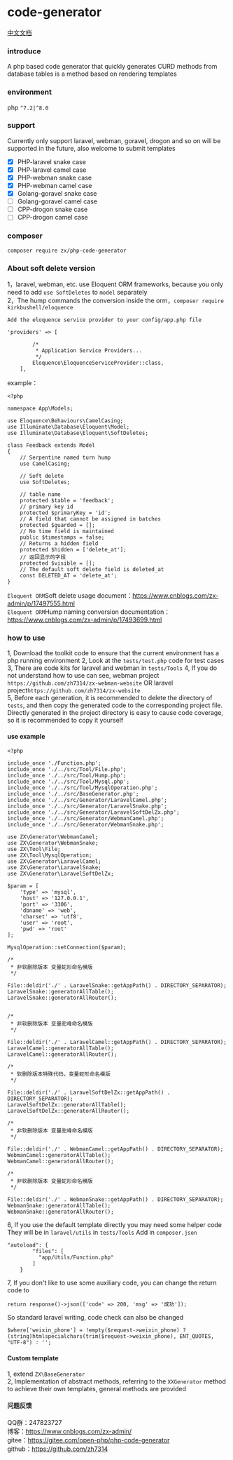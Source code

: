 # code-generator

[中文文档](./README.md)

### introduce
A php based code generator that quickly generates CURD methods from database tables is a method based on rendering templates

### environment
php `^7.2|^8.0`

### support
Currently only support laravel, webman, goravel, drogon and so on will be supported in the future, also welcome to submit templates
- [x] PHP-laravel snake case
- [x] PHP-laravel camel case
- [x] PHP-webman snake case
- [x] PHP-webman camel case
- [x] Golang-goravel snake case
- [ ] Golang-goravel camel case
- [ ] CPP-drogon snake case
- [ ] CPP-drogon camel case

### composer
```
composer require zx/php-code-generator
```

### About soft delete version
1，laravel, webman, etc. use Eloquent ORM frameworks, because you only need to add `use SoftDeletes` to `model` separately    
2，The hump commands the conversion inside the orm，`composer require kirkbushell/eloquence`
```
Add the eloquence service provider to your config/app.php file

'providers' => [

        /*
         * Application Service Providers...
         */
        Eloquence\EloquenceServiceProvider::class,
    ],
```
example：
```
<?php

namespace App\Models;

use Eloquence\Behaviours\CamelCasing;
use Illuminate\Database\Eloquent\Model;
use Illuminate\Database\Eloquent\SoftDeletes;

class Feedback extends Model
{
    // Serpentine named turn hump
    use CamelCasing;

    // Soft delete
    use SoftDeletes;

    // table name
    protected $table = 'feedback';
    // primary key id
    protected $primaryKey = 'id';
    // A field that cannot be assigned in batches
    protected $guarded = [];
    // No time field is maintained
    public $timestamps = false;
    // Returns a hidden field
    protected $hidden = ['delete_at'];
    // 返回显示的字段
    protected $visible = [];
    // The default soft delete field is deleted_at
    const DELETED_AT = 'delete_at';
}

```
`Eloquent ORM`Soft delete usage document：https://www.cnblogs.com/zx-admin/p/17497555.html  
`Eloquent ORM`Hump naming conversion documentation：https://www.cnblogs.com/zx-admin/p/17493699.html


### how to use
1, Download the toolkit code to ensure that the current environment has a php running environment
2, Look at the `tests/test.php` code for test cases 
3, There are code kits for laravel and webman in `tests/Tools`
4, If you do not understand how to use can see, webman project `https://github.com/zh7314/zx-webman-website` OR laravel project`https://github.com/zh7314/zx-website`   
5, Before each generation, it is recommended to delete the directory of `tests`, and then copy the generated code to the corresponding project file. Directly generated 
in the project directory is easy to cause code coverage, so it is recommended to copy it yourself


#### use example
```
<?php

include_once './Function.php';
include_once './../src/Tool/File.php';
include_once './../src/Tool/Hump.php';
include_once './../src/Tool/Mysql.php';
include_once './../src/Tool/MysqlOperation.php';
include_once './../src/BaseGenerator.php';
include_once './../src/Generator/LaravelCamel.php';
include_once './../src/Generator/LaravelSnake.php';
include_once './../src/Generator/LaravelSoftDelZx.php';
include_once './../src/Generator/WebmanCamel.php';
include_once './../src/Generator/WebmanSnake.php';

use ZX\Generator\WebmanCamel;
use ZX\Generator\WebmanSnake;
use ZX\Tool\File;
use ZX\Tool\MysqlOperation;
use ZX\Generator\LaravelCamel;
use ZX\Generator\LaravelSnake;
use ZX\Generator\LaravelSoftDelZx;

$param = [
    'type' => 'mysql',
    'host' => '127.0.0.1',
    'port' => '3306',
    'dbname' => 'web',
    'charset' => 'utf8',
    'user' => 'root',
    'pwd' => 'root'
];

MysqlOperation::setConnection($param);

/*
 * 非软删除版本 变量蛇形命名模版
 */

File::deldir('./' . LaravelSnake::getAppPath() . DIRECTORY_SEPARATOR);
LaravelSnake::generatorAllTable();
LaravelSnake::generatorAllRouter();


/*
 * 非软删除版本 变量驼峰命名模版
 */

File::deldir('./' . LaravelCamel::getAppPath() . DIRECTORY_SEPARATOR);
LaravelCamel::generatorAllTable();
LaravelCamel::generatorAllRouter();

/*
 * 软删除版本特殊代码，变量蛇形命名模版
 */

File::deldir('./' . LaravelSoftDelZx::getAppPath() . DIRECTORY_SEPARATOR);
LaravelSoftDelZx::generatorAllTable();
LaravelSoftDelZx::generatorAllRouter();

/*
 * 非软删除版本 变量驼峰命名模版
 */

File::deldir('./' . WebmanCamel::getAppPath() . DIRECTORY_SEPARATOR);
WebmanCamel::generatorAllTable();
WebmanCamel::generatorAllRouter();

/*
 * 非软删除版本 变量蛇形命名模版
 */

File::deldir('./' . WebmanSnake::getAppPath() . DIRECTORY_SEPARATOR);
WebmanSnake::generatorAllTable();
WebmanSnake::generatorAllRouter();
```

6, If you use the default template directly you may need some helper code
They will be in `laravel/utils` in `tests/Tools`
Add in `composer.json`


```
"autoload": {
        "files": [
          "app/Utils/Function.php"
        ]
    }
```
7, If you don't like to use some auxiliary code, you can change the return code to
```
return response()->json(['code' => 200, 'msg' => '成功']);
```
So standard laravel writing, code check can also be changed
```
$where['weixin_phone'] = !empty($request->weixin_phone) ? (string)htmlspecialchars(trim($request->weixin_phone), ENT_QUOTES, "UTF-8") : '';
```
#### Custom template
1, extend `ZX\BaseGenerator`  
2, Implementation of abstract methods, referring to the `XXGenerator` method to achieve their own templates, general methods are provided

#### 问题反馈
QQ群：247823727  
博客：https://www.cnblogs.com/zx-admin/   
gitee：https://gitee.com/open-php/php-code-generator   
github：https://github.com/zh7314
